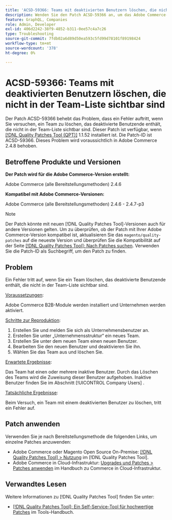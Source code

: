 ```yaml
---
title: 'ACSD-59366: Teams mit deaktivierten Benutzern löschen, die nicht in der Team-Liste sichtbar sind'
description: Wenden Sie den Patch ACSD-59366 an, um das Adobe Commerce-Problem zu beheben, bei dem ein Fehler auftritt, wenn Sie versuchen, ein Team zu löschen, das deaktivierte Benutzende enthält, die nicht in der Teamliste sichtbar sind.
feature: GraphQL, Companies
role: Admin, Developer
exl-id: 406d2242-38f9-4852-b311-0ee57c4a7c26
type: Troubleshooting
source-git-commit: 7fdb02a6d89d50ea593c5fd99d78101f89198424
workflow-type: tm+mt
source-wordcount: '378'
ht-degree: 0%

---
```


# ACSD-59366: Teams mit deaktivierten Benutzern löschen, die nicht in der Team-Liste sichtbar sind

Der Patch ACSD-59366 behebt das Problem, dass ein Fehler auftritt, wenn Sie versuchen, ein Team zu löschen, das deaktivierte Benutzende enthält, die nicht in der Team-Liste sichtbar sind. Dieser Patch ist verfügbar, wenn [[!DNL Quality Patches Tool (QPT)]](/help/tools/quality-patches-tool/quality-patches-tool-to-self-serve-quality-patches.md) 1.1.52 installiert ist. Die Patch-ID ist ACSD-59366. Dieses Problem wird voraussichtlich in Adobe Commerce 2.4.8 behoben.

## Betroffene Produkte und Versionen

**Der Patch wird für die Adobe Commerce-Version erstellt:**

Adobe Commerce (alle Bereitstellungsmethoden) 2.4.6

**Kompatibel mit Adobe Commerce-Versionen:**

Adobe Commerce (alle Bereitstellungsmethoden) 2.4.6 - 2.4.7-p3

>[!NOTE]
>
>Der Patch könnte mit neuen [!DNL Quality Patches Tool]-Versionen auch für andere Versionen gelten. Um zu überprüfen, ob der Patch mit Ihrer Adobe Commerce-Version kompatibel ist, aktualisieren Sie das `magento/quality-patches` auf die neueste Version und überprüfen Sie die Kompatibilität auf der Seite [[!DNL Quality Patches Tool]: Nach Patches suchen](https://experienceleague.adobe.com/tools/commerce-quality-patches/index.html). Verwenden Sie die Patch-ID als Suchbegriff, um den Patch zu finden.

## Problem

Ein Fehler tritt auf, wenn Sie ein Team löschen, das deaktivierte Benutzende enthält, die nicht in der Team-Liste sichtbar sind.

<u>Voraussetzungen</u>:

Adobe Commerce B2B-Module werden installiert und Unternehmen werden aktiviert.

<u>Schritte zur Reproduktion</u>:

1. Erstellen Sie und melden Sie sich als Unternehmensbenutzer an.
1. Erstellen Sie unter „Unternehmensstruktur“ ein neues Team.
1. Erstellen Sie unter dem neuen Team einen neuen Benutzer.
1. Bearbeiten Sie den neuen Benutzer und deaktivieren Sie ihn.
1. Wählen Sie das Team aus und löschen Sie.

<u>Erwartete Ergebnisse</u>:

Das Team hat einen oder mehrere inaktive Benutzer. Durch das Löschen des Teams wird die Zuweisung dieser Benutzer aufgehoben. Inaktive Benutzer finden Sie im Abschnitt [!UICONTROL Company Users] .

<u>Tatsächliche Ergebnisse</u>:

Beim Versuch, ein Team mit einem deaktivierten Benutzer zu löschen, tritt ein Fehler auf.

## Patch anwenden

Verwenden Sie je nach Bereitstellungsmethode die folgenden Links, um einzelne Patches anzuwenden:

* Adobe Commerce oder Magento Open Source On-Premise: [[!DNL Quality Patches Tool] > Nutzung](/help/tools/quality-patches-tool/usage.md) im [!DNL Quality Patches Tool].
* Adobe Commerce in Cloud-Infrastruktur: [Upgrades und Patches > Patches anwenden](https://experienceleague.adobe.com/docs/commerce-cloud-service/user-guide/develop/upgrade/apply-patches.html) im Handbuch zu Commerce in Cloud-Infrastruktur.

## Verwandtes Lesen

Weitere Informationen zu [!DNL Quality Patches Tool] finden Sie unter:

* [[!DNL Quality Patches Tool]: Ein Self-Service-Tool für hochwertige Patches](/help/tools/quality-patches-tool/quality-patches-tool-to-self-serve-quality-patches.md) im Tools-Handbuch.
